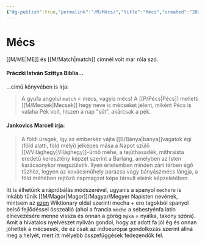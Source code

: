 ```yaml
---
{"dg-publish":true,"permalink":"/M/Mécs/","title":"Mécs","created":"2024-05-11T04:11","updated":"2024-10-25T23:24"}
---
```



# Mécs

[[M/ME\|ME]] és [[M/Match\|match]] címnél volt már róla szó.  

#### Práczki István Szittya Biblia...

...című könyvében is írja:  
> A gyufa angolul `match` < mecs, vagyis mécs! A [[P/Pécs\|Pécs]] melletti [[M/Mecsek\|Mecsek]] hegy neve is mécseket jelent, miként Pécs is valaha Pék volt, hiszen a nap "sűt", akárcsak a pék.  

#### Jankovics Marcell írja:  

> A földi üregek, így az emberkéz vájta [[B/Bánya\|bánya]]vágatok égi (föld alatti, föld mélyi) jelképes mása a Napot szülő [[V/Világhegy\|Világhegy]]-úrnő méhe, a tejúthasadék, mithraista eredetű keresztény képzet szerint a Barlang, amelyben az Isten karácsonykor megszületik. Ilyen értelemben minden zárt térben égő tűzhöz, legyen az kovácsműhely parazsa vagy bányászmécs lángja, a föld méhében rejtőző napmagzat képe társult eleink képzeletében.  

Itt is élhetünk a rápróbálás módszerével, ugyanis a spanyol `mechero` is inkább tűnik [[M/Magor\|Magor]]/Magyar/Megyer Napisten nevének, mintsem az [ezen](https://en.wiktionary.org/wiki/mechero) Wiktionary oldal szerinti mecha + ero tagokból spanyol belső fejlődéssel összeálló (ahol a francia `mèche` a sebestyénfa latin elnevezésére menne vissza és onnan a görög `mýxa` = nyálka, takony szóra).  
Amit a hivatalos nyelvészet nyilván gondol, hogy az adott fa jól ég és onnan jöhettek a mécsesek, de ez csak az indoeurópai gondolkozás szerint állná meg a helyét, mert itt mélyebb összefüggések fedezendők fel.  